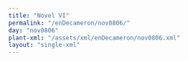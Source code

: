 ```yaml
---
title: "Novel VI"
permalink: "/enDecameron/nov0806/"
day: "nov0806"
plant-xml: "/assets/xml/enDecameron/nov0806.xml"
layout: "single-xml"
---
```

